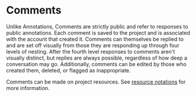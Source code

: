 # Comments
Unlike Annotations, Comments are strictly public and refer to responses to public annotations. Each comment is saved to the project and is associated with the account that created it. Comments can themselves be replied to and are set off visually from those they are responding up through four levels of nesting. After the fourth level responses to comments aren't visually distinct, but replies are always possible, regardless of how deep a conversation may go. Additionally, comments can be edited by those who created them, deleted, or flagged as inappropriate. 

Comments can be made on project resources. See [resource notations](resource_notations.md) for more information.
